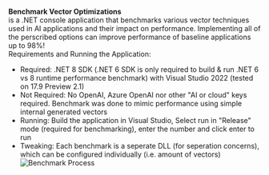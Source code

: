 **Benchmark Vector Optimizations**  
is a .NET console application that benchmarks various vector techniques used in AI applications and their impact on performance. Implementing all of the perscribed options can improve performance of baseline applications up to 98%!  
Requirements and Running the Application:
- Required: .NET 8 SDK (.NET 6 SDK is only required to build & run .NET 6 vs 8 runtime performance benchmark) with Visual Studio 2022 (tested on 17.9 Preview 2.1)  
- Not Required: No OpenAI, Azure OpenAI nor other "AI or cloud" keys required. Benchmark was done to mimic performance using simple internal generated vectors  
- Running: Build the application in Visual Studio, Select run in "Release" mode (required for benchmarking), enter the number and click enter to run  
- Tweaking: Each benchmark is a seperate DLL (for seperation concerns), which can be configured individually (i.e. amount of vectors)  
![Benchmark Process](https://github.com/bartczernicki/VectorEmbeddingsSimilarityOptimizations/blob/master/Images/BenchmarkProcess.gif)
